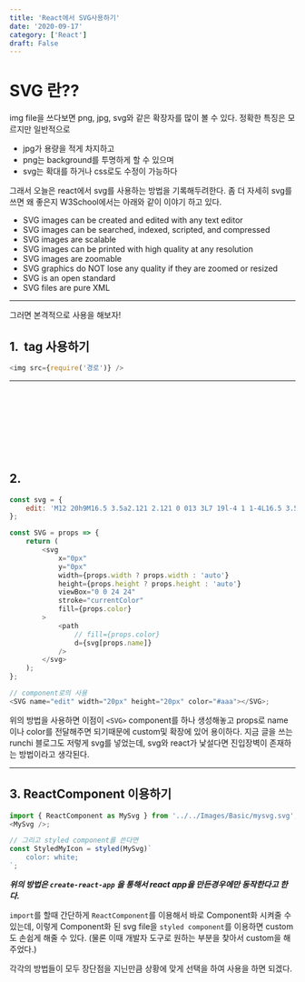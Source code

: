 ```yaml
---
title: 'React에서 SVG사용하기'
date: '2020-09-17'
category: ['React']
draft: False
---
```


# SVG 란??

img file을 쓰다보면 png, jpg, svg와 같은 확장자를 많이 볼 수 있다.
정확한 특징은 모르지만 일반적으로

-   jpg가 용량을 적게 차지하고
-   png는 background를 투명하게 할 수 있으며
-   svg는 확대를 하거나 css로도 수정이 가능하다

그래서 오늘은 react에서 svg를 사용하는 방법을 기록해두려한다.
좀 더 자세히 svg를 쓰면 왜 좋은지 W3School에서는 아래와 같이 이야기 하고 있다.

-   SVG images can be created and edited with any text editor
-   SVG images can be searched, indexed, scripted, and compressed
-   SVG images are scalable
-   SVG images can be printed with high quality at any resolution
-   SVG images are zoomable
-   SVG graphics do NOT lose any quality if they are zoomed or resized
-   SVG is an open standard
-   SVG files are pure XML

---

그러면 본격적으로 사용을 해보자!

## 1. <img> tag 사용하기

```javascript
<img src={require('경로')} />
```

---

## 2. <svg> component 생성하기

```javascript
const svg = {
    edit: 'M12 20h9M16.5 3.5a2.121 2.121 0 013 3L7 19l-4 1 1-4L16.5 3.5z',
};

const SVG = props => {
    return (
        <svg
            x="0px"
            y="0px"
            width={props.width ? props.width : 'auto'}
            height={props.height ? props.height : 'auto'}
            viewBox="0 0 24 24"
            stroke="currentColor"
            fill={props.color}
        >
            <path
                // fill={props.color}
                d={svg[props.name]}
            />
        </svg>
    );
};

// component로의 사용
<SVG name="edit" width="20px" height="20px" color="#aaa"></SVG>;
```

위의 방법을 사용하면 이점이 `<SVG>` component를 하나 생성해놓고 props로 name이나 color를 전달해주면 되기때문에 custom및 확장에 있어 용이하다.
지금 글을 쓰는 runchi 블로그도 저렇게 svg를 넣었는데, svg와 react가 낯설다면 진입장벽이 존재하는 방법이라고 생각된다.

---

## 3. ReactComponent 이용하기

```javascript
import { ReactComponent as MySvg } from '../../Images/Basic/mysvg.svg';
<MySvg />;

// 그리고 styled component를 쓴다면
const StyledMyIcon = styled(MySvg)`
    color: white;
`;
```

**_위의 방법은 `create-react-app` 을 통해서 react app을 만든경우에만 동작한다고 한다._**

`import`를 할때 간단하게 `ReactComponent`를 이용해서 바로 Component화 시켜줄 수 있는데,
이렇게 Component화 된 svg file을 `styled component`를 이용하면 custom도 손쉽게 해줄 수 있다.
(물론 이때 개발자 도구로 원하는 부분을 찾아서 custom을 해주었다.)

각각의 방법들이 모두 장단점을 지닌만큼 상황에 맞게 선택을 하여 사용을 하면 되겠다.

